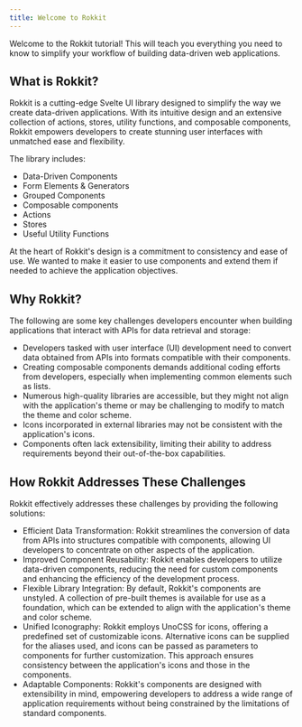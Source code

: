 ```yaml
---
title: Welcome to Rokkit
---
```


Welcome to the Rokkit tutorial! This will teach you everything you need to know to simplify your workflow of building data-driven web applications.

## What is Rokkit?

Rokkit is a cutting-edge Svelte UI library designed to simplify the way we create data-driven applications. With its intuitive design and an extensive collection of actions, stores, utility functions, and composable components, Rokkit empowers developers to create stunning user interfaces with unmatched ease and flexibility.

The library includes:

- Data-Driven Components
- Form Elements & Generators
- Grouped Components
- Composable components
- Actions
- Stores
- Useful Utility Functions

At the heart of Rokkit's design is a commitment to consistency and ease of use. We wanted to make it easier to use components and extend them if needed to achieve the application objectives.

## Why Rokkit?

The following are some key challenges developers encounter when building applications that interact with APIs for data retrieval and storage:

- Developers tasked with user interface (UI) development need to convert data obtained from APIs into formats compatible with their components.
- Creating composable components demands additional coding efforts from developers, especially when implementing common elements such as lists.
- Numerous high-quality libraries are accessible, but they might not align with the application's theme or may be challenging to modify to match the theme and color scheme.
- Icons incorporated in external libraries may not be consistent with the application's icons.
- Components often lack extensibility, limiting their ability to address requirements beyond their out-of-the-box capabilities.

## How Rokkit Addresses These Challenges

Rokkit effectively addresses these challenges by providing the following solutions:

- Efficient Data Transformation: Rokkit streamlines the conversion of data from APIs into structures compatible with components, allowing UI developers to concentrate on other aspects of the application.
- Improved Component Reusability: Rokkit enables developers to utilize data-driven components, reducing the need for custom components and enhancing the efficiency of the development process.
- Flexible Library Integration: By default, Rokkit's components are unstyled. A collection of pre-built themes is available for use as a foundation, which can be extended to align with the application's theme and color scheme.
- Unified Iconography: Rokkit employs UnoCSS for icons, offering a predefined set of customizable icons. Alternative icons can be supplied for the aliases used, and icons can be passed as parameters to components for further customization. This approach ensures consistency between the application's icons and those in the components.
- Adaptable Components: Rokkit's components are designed with extensibility in mind, empowering developers to address a wide range of application requirements without being constrained by the limitations of standard components.
